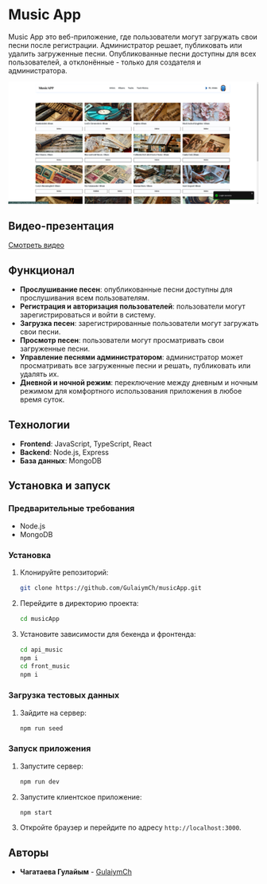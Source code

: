 # Music App
Music App это веб-приложение, где пользователи могут загружать свои песни после регистрации. Администратор решает, публиковать или удалить загруженные песни. Опубликованные песни доступны для всех пользователей, а отклонённые - только для создателя и администратора.

![Music Uploader Logo](../front_music/src/assests/Обзор.png)

## Видео-презентация

[Смотреть видео](https://drive.google.com/file/d/1rL76v8cb1Bdv0RfCBBdXdPw0t8sCBPJ2/view)

## Функционал

- **Прослушивание песен**: опубликованные песни доступны для прослушивания всем пользователям.
- **Регистрация и авторизация пользователей**: пользователи могут зарегистрироваться и войти в систему.
- **Загрузка песен**: зарегистрированные пользователи могут загружать свои песни.
- **Просмотр песен**: пользователи могут просматривать свои загруженные песни.
- **Управление песнями администратором**: администратор может просматривать все загруженные песни и решать, публиковать или удалять их.
- **Дневной и ночной режим**: переключение между дневным и ночным режимом для комфортного использования приложения в любое время суток.

## Технологии

- **Frontend**: JavaScript, TypeScript, React
- **Backend**: Node.js, Express
- **База данных**: MongoDB

## Установка и запуск

### Предварительные требования

- Node.js
- MongoDB

### Установка
1. Клонируйте репозиторий:
    ```bash
   git clone https://github.com/GulaiymCh/musicApp.git
2. Перейдите в директорию проекта:

    ```bash
    cd musicApp
    ```
3. Установите зависимости для бекенда и фронтенда:

    ```bash
    cd api_music
    npm i
    cd front_music
    npm i
    ```
### Загрузка тестовых данных

1. Зайдите на сервер:

    ```bash
    npm run seed
    ```

### Запуск приложения

1. Запустите сервер:

    ```bash
    npm run dev
    ```

2. Запустите клиентское приложение:

    ```bash
    npm start
    ```

3. Откройте браузер и перейдите по адресу `http://localhost:3000`.

## Авторы

- **Чагатаева Гулайым** - [GulaiymCh](https://github.com/GulaiymCh)